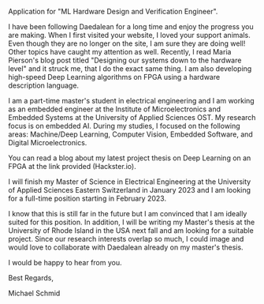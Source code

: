 Application for "ML Hardware Design and Verification Engineer".

I have been following Daedalean for a long time and enjoy the progress you are making.
When I first visited your website, I loved your support animals. Even though they are no longer on the site, I am sure they are doing well!
Other topics have caught my attention as well. Recently, I read Maria Pierson's blog post titled "Designing our systems down to the hardware level" and it struck me, that I do the exact same thing. I am also developing high-speed Deep Learning algorithms on FPGA using a hardware description language.

I am a part-time master's student in electrical engineering and I am working as an embedded engineer at the Institute of Microelectronics and Embedded Systems at the University of Applied Sciences OST. My research focus is on embedded AI. 
During my studies, I focused on the following areas: Machine/Deep Learning, Computer Vision, Embedded Software, and Digital Microelectronics.

You can read a blog about my latest project thesis on Deep Learning on an FPGA at the link provided (Hackster.io).

I will finish my Master of Science in Electrical Engineering at the University of Applied Sciences Eastern Switzerland in January 2023 and I am looking for a full-time position starting in February 2023.

I know that this is still far in the future but I am convinced that I am ideally suited for this position. In addition, I will be writing my Master's thesis at the University of Rhode Island in the USA next fall and am looking for a suitable project.
Since our research interests overlap so much, I could image and would love to collaborate with Daedalean already on my master's thesis.

I would be happy to hear from you.

Best Regards,

Michael Schmid
